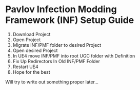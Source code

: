 # Pavlov Infection Modding Framework (INF) Setup Guide

1. Download Project
2. Open Project
3. Migrate INF/PMF folder to desired Project
4. Open desired Project
4. In UE4 move INF/PMF into root UGC folder with Definition
5. Fix Up Redirectors In Old INF/PMF Folder
6. Restart UE4
7. Hope for the best

Will try to write out something proper later...